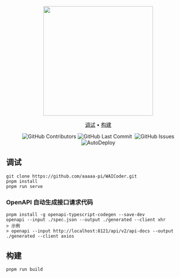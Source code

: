 <p align="center">
  <br>
  <a href="https://github.com/aaaaa-pi/WAICoder" alt="logo" ><img src="https://github.com/aaaaa-pi/WAICoder/blob/main/src/assets/logo_light.svg?raw=true" width="300"/></a>
  <br>
</p>
  <p align="center">
    <a href="#">调试</a> •
    <a href="#">构建</a>
  </p>
  <p align="center">
    <img alt="GitHub Contributors" src="https://img.shields.io/github/contributors/aaaaa-pi/WAICoder" />
    <img alt="GitHub Last Commit" src="https://img.shields.io/github/last-commit/aaaaa-pi/WAICoder" />
    <img alt="" src="https://img.shields.io/github/repo-size/aaaaa-pi/WAICoder" />
    <img alt="GitHub Issues" src="https://img.shields.io/github/issues/aaaaa-pi/WAICoder" />
    <img alt="AutoDeploy" src="https://github.com/aaaaa-pi/WAICoder/actions/workflows/auto_deploy.yml/badge.svg" />
  </p>

## 调试
```shell
git clone https://github.com/aaaaa-pi/WAICoder.git
pnpm install
pnpm run serve
```
### OpenAPI 自动生成接口请求代码
```shell
pnpm install -g openapi-typescript-codegen --save-dev
openapi --input ./spec.json --output ./generated --client xhr
> 示例
> openapi --input http://localhost:8121/api/v2/api-docs --output ./generated --client axios
```

## 构建
``` pnpm run build ``` 
